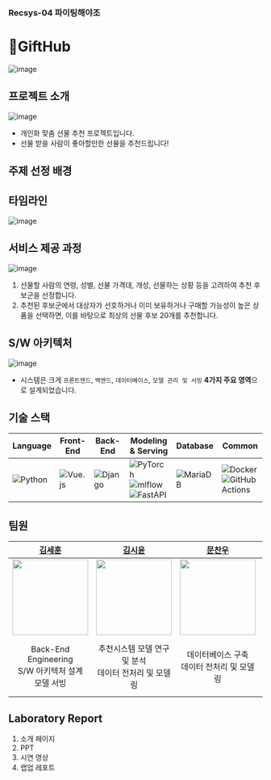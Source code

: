 
### Recsys-04 파이팅해야조
# 🎁GiftHub
![image](https://github.com/boostcampaitech6/level2-3-recsys-finalproject-recsys-04/assets/8871767/b681984d-70bf-4587-b49e-067ed7a9b243)
## 프로젝트 소개
![image](https://github.com/boostcampaitech6/level2-3-recsys-finalproject-recsys-04/assets/8871767/6de12d7b-e941-40c6-b8d9-a4628297ac71)
- 개인화 맞춤 선물 추천 프로젝트입니다.
- 선물 받을 사람이 좋아할만한 선물을 추천드립니다!

## 주제 선정 배경

## 타임라인
![image](https://github.com/boostcampaitech6/level2-3-recsys-finalproject-recsys-04/assets/8871767/bbc95736-5c64-4a6f-b223-88dd04d3b143)

## 서비스 제공 과정
![image](https://github.com/boostcampaitech6/level2-3-recsys-finalproject-recsys-04/assets/8871767/cbf2ffab-8206-46d1-9807-d6fba4cf2857)
1. 선물할 사람의 연령, 성별, 선물 가격대, 개성, 선물하는 상황 등을 고려하여 추천 후보군을 선정합니다.
2. 추천된 후보군에서 대상자가 선호하거나 이미 보유하거나 구매할 가능성이 높은 상품을 선택하면, 이를 바탕으로 최상의 선물 후보 20개를 추천합니다.

## S/W 아키텍처
  ![image](https://github.com/boostcampaitech6/level2-3-recsys-finalproject-recsys-04/assets/8871767/f8ac4cc9-2671-4256-a635-8b07a5a5b43d)
- 시스템은 크게 `프론트엔드`, `백엔드`, `데이터베이스`, `모델 관리 및 서빙` **4가지 주요 영역**으로 설계되었습니다.

## 기술 스택
| Language | Front-End | Back-End | Modeling & Serving | Database | Common |
| --- | --- | --- | --- | --- | --- |
| ![Python](https://img.shields.io/badge/python-3670A0?style=for-the-badge&logo=python&logoColor=ffdd54) | ![Vue.js](https://img.shields.io/badge/vuejs-%2335495e.svg?style=for-the-badge&logo=vuedotjs&logoColor=%234FC08D) | ![Django](https://img.shields.io/badge/django-%23092E20.svg?style=for-the-badge&logo=django&logoColor=white) | ![PyTorch](https://img.shields.io/badge/PyTorch-%23EE4C2C.svg?style=for-the-badge&logo=PyTorch&logoColor=white) ![mlflow](https://img.shields.io/badge/mlflow-%23d9ead3.svg?style=for-the-badge&logo=mlflow&logoColor=blue) <br/> ![FastAPI](https://img.shields.io/badge/FastAPI-005571?style=for-the-badge&logo=fastapi) | ![MariaDB](https://img.shields.io/badge/MariaDB-003545?style=for-the-badge&logo=mariadb&logoColor=white) | ![Docker](https://img.shields.io/badge/docker-%230db7ed.svg?style=for-the-badge&logo=docker&logoColor=white) <br/> ![GitHub Actions](https://img.shields.io/badge/github%20actions-%232671E5.svg?style=for-the-badge&logo=githubactions&logoColor=white)|

## 팀원
| [김세훈](https://github.com/warpfence) | [김시윤](https://github.com/tldbs5026) | [문찬우](https://github.com/chanwoomoon) | [배건우](https://github.com/gunwoof) | [이승준](https://github.com/llseungjun) |
| :------: |  :------: | :------: | :------: | :------: |
| [<img src="https://avatars.githubusercontent.com/u/8871767?v=4" height=150 width=150>](https://github.com/warpfence) | [<img src="https://avatars.githubusercontent.com/u/68991530?v=4" height=150 width=150> ](https://github.com/tldbs5026) | [<img src="https://avatars.githubusercontent.com/u/95879995?v=4" height=150 width=150> ](https://github.com/chanwoomoon) | [<img src="https://avatars.githubusercontent.com/u/83867930?v=4" height=150 width=150>](https://github.com/gunwoof) | [<img src="https://avatars.githubusercontent.com/u/133944361?v=4" height=150 width=150>](https://github.com/llseungjun) |
|Back-End Engineering<br/>S/W 아키텍처 설계<br/>모델 서빙|추천시스템 모델 연구 및 분석<br/>데이터 전처리 및 모델링|데이터베이스 구축<br/>데이터 전처리 및 모델링|ER다이어그램 설계<br/>모델 리팩토링|Front-End Engineering<br/>UI/UX 디자인<br/>데이터 전처리 및 모델링|

## Laboratory Report
1. 소개 페이지
2. PPT
3. 시연 영상
4. 랩업 레포트

